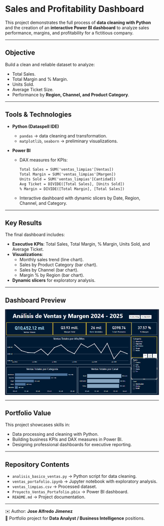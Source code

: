 # Sales and Profitability Dashboard

This project demonstrates the full process of **data cleaning with Python** and the creation of an **interactive Power BI dashboard** to analyze sales performance, margins, and profitability for a fictitious company.

---

## Objective
Build a clean and reliable dataset to analyze:
- Total Sales.  
- Total Margin and % Margin.  
- Units Sold.  
- Average Ticket Size.  
- Performance by **Region, Channel, and Product Category**.  

---

## Tools & Technologies
- **Python (Dataspell IDE)**  
  - `pandas` → data cleaning and transformation.  
  - `matplotlib`, `seaborn` → preliminary visualizations.  

- **Power BI**  
  - DAX measures for KPIs:  
    ```DAX
    Total Sales = SUM('ventas_limpias'[Ventas])
    Total Margin = SUM('ventas_limpias'[Margen])
    Units Sold = SUM('ventas_limpias'[Cantidad])
    Avg Ticket = DIVIDE([Total Sales], [Units Sold])
    % Margin = DIVIDE([Total Margin], [Total Sales])
    ```
  - Interactive dashboard with dynamic slicers by Date, Region, Channel, and Category.  

---

## Key Results
The final dashboard includes:
- **Executive KPIs**: Total Sales, Total Margin, % Margin, Units Sold, and Average Ticket.  
- **Visualizations**:
  - Monthly sales trend (line chart).  
  - Sales by Product Category (bar chart).  
  - Sales by Channel (bar chart).  
  - Margin % by Region (bar chart).  
- **Dynamic slicers** for exploratory analysis.  

---

## Dashboard Preview
![Dashboard Preview](img/dashboard.PNG)



---

## Portfolio Value
This project showcases skills in:
- Data processing and cleaning with Python.  
- Building business KPIs and DAX measures in Power BI.  
- Designing professional dashboards for executive reporting.  

---

## Repository Contents
- `analisis_basico_ventas.py` → Python script for data cleaning.  
- `ventas_portafolio.ipynb` → Jupyter notebook with exploratory analysis.  
- `ventas_limpias.csv` → Processed dataset.  
- `Proyecto_Ventas_Portafolio.pbix` → Power BI dashboard.  
- `README.md` → Project documentation.  

---

✉️ Author: **Jose Alfredo Jimenez**  
📍 Portfolio project for **Data Analyst / Business Intelligence** positions.  
